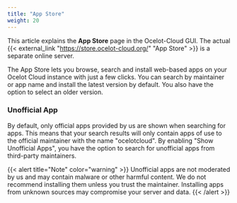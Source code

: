 ```yaml
---
title: "App Store"
weight: 20
---
```


This article explains the **App Store** page in the Ocelot-Cloud GUI. The actual {{< external_link "https://store.ocelot-cloud.org/" "App Store" >}} is a separate online server.

The App Store lets you browse, search and install web-based apps on your Ocelot Cloud instance with just a few clicks. You can search by maintainer or app name and install the latest version by default. You also have the option to select an older version.

### Unofficial App

By default, only official apps provided by us are shown when searching for apps. This means that your search results will only contain apps of use to the official maintainer with the name "ocelotcloud". By enabling "Show Unofficial Apps", you have the option to search for unofficial apps from third-party maintainers.

{{< alert title="Note" color="warning" >}}
Unofficial apps are not moderated by us and may contain malware or other harmful content. We do not recommend installing them unless you trust the maintainer. Installing apps from unknown sources may compromise your server and data.
{{< /alert >}}
